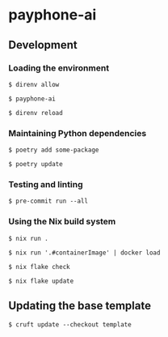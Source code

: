 # payphone-ai

## Development

### Loading the environment

```shell
$ direnv allow
```

```shell
$ payphone-ai
```

```shell
$ direnv reload
```

### Maintaining Python dependencies

```shell
$ poetry add some-package
```

```shell
$ poetry update
```

### Testing and linting

```shell
$ pre-commit run --all
```

### Using the Nix build system

```shell
$ nix run .
```

```shell
$ nix run '.#containerImage' | docker load
```

```shell
$ nix flake check
```

```shell
$ nix flake update
```

## Updating the base template

```shell
$ cruft update --checkout template
```

